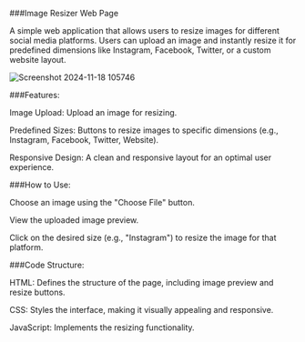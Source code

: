 ###Image Resizer Web Page

A simple web application that allows users to resize images for different social media platforms. Users can upload an image and instantly resize it for predefined dimensions like Instagram, Facebook, Twitter, or a custom website layout.

![Screenshot 2024-11-18 105746](https://github.com/user-attachments/assets/3d918639-d36f-4c2c-9f1c-af3499a812c9)

###Features:

Image Upload: Upload an image for resizing.

Predefined Sizes: Buttons to resize images to specific dimensions (e.g., Instagram, Facebook, Twitter, Website).

Responsive Design: A clean and responsive layout for an optimal user experience.

###How to Use:

Choose an image using the "Choose File" button.

View the uploaded image preview.

Click on the desired size (e.g., "Instagram") to resize the image for that platform.

###Code Structure:

HTML: Defines the structure of the page, including image preview and resize buttons.

CSS: Styles the interface, making it visually appealing and responsive.

JavaScript: Implements the resizing functionality.
